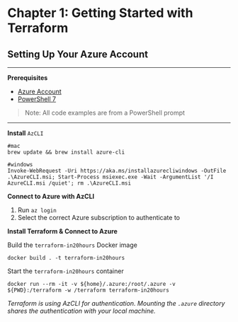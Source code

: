 # Chapter 1: Getting Started with Terraform

## Setting Up Your Azure Account

---

**Prerequisites**

* [Azure Account](https://azure.microsoft.com/en-us/free/)
* [PowerShell 7](https://docs.microsoft.com/en-us/powershell/scripting/install/installing-powershell?view=powershell-7)

> Note: All code examples are from a PowerShell prompt

---

**Install** `AzCLI`

```
#mac
brew update && brew install azure-cli

#windows
Invoke-WebRequest -Uri https://aka.ms/installazurecliwindows -OutFile .\AzureCLI.msi; Start-Process msiexec.exe -Wait -ArgumentList '/I AzureCLI.msi /quiet'; rm .\AzureCLI.msi
```

**Connect to Azure with AzCLI**

1. Run `az login`
2. Select the correct Azure subscription to authenticate to

**Install Terraform & Connect to Azure**

Build the `terraform-in20hours` Docker image

```
docker build . -t terraform-in20hours
```

Start the `terraform-in20hours` container

```
docker run --rm -it -v ${home}/.azure:/root/.azure -v ${PWD}:/terraform -w /terraform terraform-in20hours
```

_Terraform is using AzCLI for authentication. Mounting the `.azure` directory shares the authentication with your local machine._